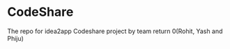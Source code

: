 CodeShare
=========

The repo for idea2app Codeshare project by team return 0(Rohit, Yash and Phiju)
